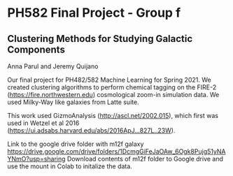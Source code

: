 # PH582 Final Project - Group f
## Clustering Methods for Studying Galactic Components
Anna Parul and Jeremy Quijano

Our final project for PH482/582 Machine Learning for Spring 2021. We created clustering algorithms to perform chemical tagging on the FIRE-2 (https://fire.northwestern.edu) cosmological zoom-in simulation data. We used Milky-Way like galaxies from Latte suite. 

This work used GizmoAnalysis (http://ascl.net/2002.015), which first was used in Wetzel et al 2016 (https://ui.adsabs.harvard.edu/abs/2016ApJ...827L..23W).

Link to the google drive folder with m12f galaxy https://drive.google.com/drive/folders/1DcmgGiFeJaOAw_6Ogk8Pujg51yNAYNmO?usp=sharing
Download contents of m12f folder to Google drive and use the mount in Colab to initalize the data.
